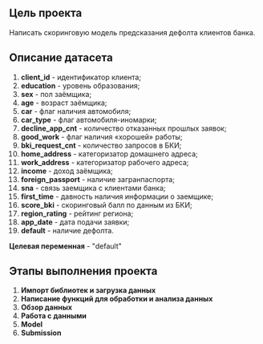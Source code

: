 ## Цель проекта
Написать скоринговую модель предсказания дефолта клиентов банка.

## Описание датасета
1. **client_id** - идентификатор клиента;
2. **education** - уровень образования;
3. **sex** - пол заёмщика;
4. **age** - возраст заёмщика;
5. **car** - флаг наличия автомобиля;
6. **car_type** - флаг автомобиля-иномарки;
7. **decline_app_cnt** - количество отказанных прошлых заявок;
8. **good_work** - флаг наличия «хорошей» работы;
9. **bki_request_cnt** - количество запросов в БКИ;
10. **home_address** - категоризатор домашнего адреса;
11. **work_address** - категоризатор рабочего адреса;
12. **income** - доход заёмщика;
13. **foreign_passport** - наличие загранпаспорта;
14. **sna** - связь заемщика с клиентами банка;
15. **first_time** - давность наличия информации о заемщике;
16. **score_bki** - скоринговый балл по данным из БКИ;
17. **region_rating** - рейтинг региона;
18. **app_date** - дата подачи заявки;
19. **default** - наличие дефолта.

**Целевая переменная** - "default"

## Этапы выполнения проекта
 1. **Импорт библиотек и загрузка данных**
 2. **Написание функций для обработки и анализа данных**
 3. **Обзор данных** 
 4. **Работа с данными**
 5. **Model**
 6. **Submission**
